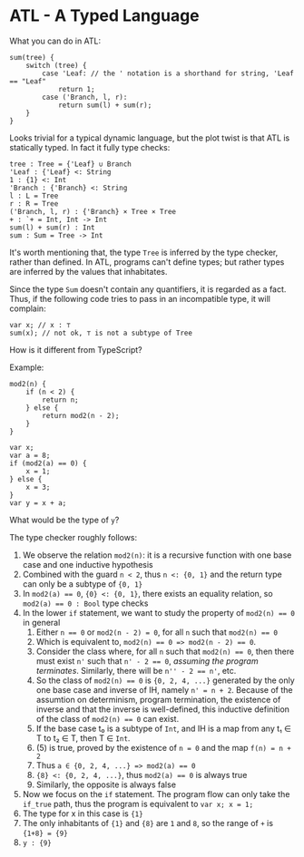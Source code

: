 # ATL - A Typed Language

What you can do in ATL:

```
sum(tree) {
    switch (tree) {
        case 'Leaf: // the ' notation is a shorthand for string, 'Leaf == "Leaf"
            return 1;
        case ('Branch, l, r):
            return sum(l) + sum(r);
    }
}
```

Looks trivial for a typical dynamic language, but the plot twist is that ATL is statically typed.
In fact it fully type checks:

```
tree : Tree = {'Leaf} ∪ Branch
'Leaf : {'Leaf} <: String
1 : {1} <: Int
'Branch : {'Branch} <: String
l : L = Tree
r : R = Tree
('Branch, l, r) : {'Branch} × Tree × Tree
+ : `+ = Int, Int -> Int
sum(l) + sum(r) : Int
sum : Sum = Tree -> Int
```

It's worth mentioning that, the type `Tree` is inferred by the type checker, rather than defined.
In ATL, programs can't define types; but rather types are inferred by the values that inhabitates.

Since the type `Sum` doesn't contain any quantifiers, it is regarded as a fact. Thus, if the
following code tries to pass in an incompatible type, it will complain:

```
var x; // x : ⊤
sum(x); // not ok, ⊤ is not a subtype of Tree
```

How is it different from TypeScript?

Example:
```
mod2(n) {
    if (n < 2) {
        return n;
    } else {
        return mod2(n - 2);
    }
}

var x;
var a = 8;
if (mod2(a) == 0) {
    x = 1;
} else {
    x = 3;
}
var y = x + a;
```

What would be the type of `y`?

The type checker roughly follows:
1. We observe the relation `mod2(n)`: it is a recursive function with one base case and one 
inductive hypothesis
2. Combined with the guard `n < 2`, thus `n <: {0, 1}` and the return type can only be a subtype of `{0, 1}`
3. In `mod2(a) == 0`, `{0} <: {0, 1}`, there exists an equality relation, so `mod2(a) == 0 : Bool` type checks
4. In the lower `if` statement, we want to study the property of `mod2(n) == 0` in general
    1. Either `n == 0` or `mod2(n - 2) = 0`, for all `n` such that `mod2(n) == 0`
    2. Which is equivalent to, `mod2(n) == 0 => mod2(n - 2) == 0`. 
    3. Consider the class where, for all `n` such that `mod2(n) == 0`, then there must exist `n'` such that 
    `n' - 2 == 0`, *assuming the program terminates*. Similarly, there will be `n'' - 2 == n'`, etc.
    4. So the class of `mod2(n) == 0` is `{0, 2, 4, ...}` generated by the only one base case and 
  inverse of IH, namely `n' = n + 2`. Because of the assumtion on determinism, program termination, the existence of inverse and
  that the inverse is well-defined, this inductive definition of the class of `mod2(n) == 0` can exist.
    5. If the base case t₀ is a subtype of `Int`, and IH is a map from any t₁ ∈ T to t₂ ∈ T,
then T ∈ `Int`. 
    4. (5) is true, proved by the existence of `n = 0` and the map `f(n) = n + 2`
    5. Thus `a ∈ {0, 2, 4, ...} => mod2(a) == 0`
    6. `{8} <: {0, 2, 4, ...}`, thus `mod2(a) == 0` is always true
    7. Similarly, the opposite is always false
5. Now we focus on the `if` statement. 
  The program flow can only take the `if_true` path, thus the program is equivalent to 
  `var x; x = 1;`
6. The type for x in this case is `{1}`
7. The only inhabitants of `{1}` and `{8}` are `1` and `8`, so the range of `+` is `{1+8} = {9}`
8. `y : {9}`